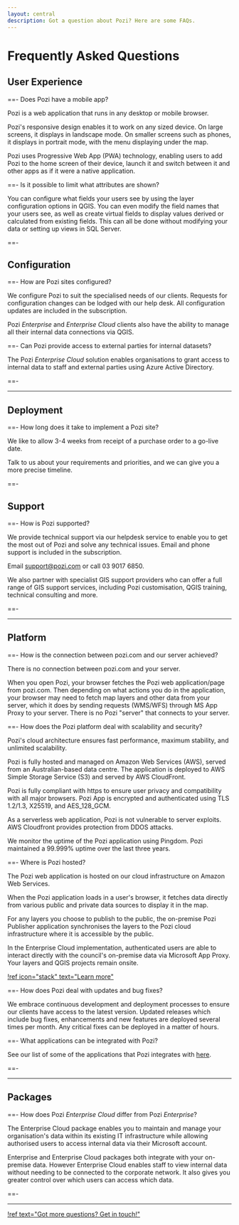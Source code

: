 ```yaml
---
layout: central
description: Got a question about Pozi? Here are some FAQs.
---
```


# Frequently Asked Questions

## User Experience

==- Does Pozi have a mobile app?

Pozi is a web application that runs in any desktop or mobile browser.

Pozi's responsive design enables it to work on any sized device. On large screens, it displays in landscape mode. On smaller screens such as phones, it displays in portrait mode, with the menu displaying under the map.

Pozi uses Progressive Web App (PWA) technology, enabling users to add Pozi to the home screen of their device, launch it and switch between it and other apps as if it were a native application.

==- Is it possible to limit what attributes are shown?

You can configure what fields your users see by using the layer configuration options in QGIS. You can even modify the field names that your users see, as well as create virtual fields to display values derived or calculated from existing fields. This can all be done without modifying your data or setting up views in SQL Server.

==-

## Configuration

==- How are Pozi sites configured?

We configure Pozi to suit the specialised needs of our clients. Requests for configuration changes can be lodged with our help desk. All configuration updates are included in the subscription.

Pozi *Enterprise* and *Enterprise Cloud* clients also have the ability to manage all their internal data connections via QGIS.

==- Can Pozi provide access to external parties for internal datasets?

The Pozi *Enterprise Cloud* solution enables organisations to grant access to internal data to staff and external parties using Azure Active Directory.

==-

---

## Deployment

==- How long does it take to implement a Pozi site?

We like to allow 3-4 weeks from receipt of a purchase order to a go-live date.

Talk to us about your requirements and priorities, and we can give you a more precise timeline.

==-

## Support

==- How is Pozi supported?

We provide technical support via our helpdesk service to enable you to get the most out of Pozi and solve any technical issues. Email and phone support is included in the subscription.

Email [support@pozi.com](mailto:support@pozi.com) or call 03 9017 6850.

We also partner with specialist GIS support providers who can offer a full range of GIS support services, including Pozi customisation, QGIS training, technical consulting and more.

==-

---

## Platform

==- How is the connection between pozi.com and our server achieved?

There is no connection between pozi.com and your server.

When you open Pozi, your browser fetches the Pozi web application/page from pozi.com. Then depending on what actions you do in the application, your browser may need to fetch map layers and other data from your server, which it does by sending requests (WMS/WFS) through MS App Proxy to your server. There is no Pozi "server" that connects to your server.

==- How does the Pozi platform deal with scalability and security?

Pozi's cloud architecture ensures fast performance, maximum stability, and unlimited scalability.

Pozi is fully hosted and managed on Amazon Web Services (AWS), served from an Australian-based data centre. The application is deployed to AWS Simple Storage Service (S3) and served by AWS CloudFront.

Pozi is fully compliant with https to ensure user privacy and compatibility with all major browsers. Pozi App is encrypted and authenticated using TLS 1.2/1.3, X25519, and AES_128_GCM.

As a serverless web application, Pozi is not vulnerable to server exploits. AWS Cloudfront provides protection from DDOS attacks.

We monitor the uptime of the Pozi application using Pingdom. Pozi maintained a 99.999% uptime over the last three years.

==- Where is Pozi hosted?

The Pozi web application is hosted on our cloud infrastructure on Amazon Web Services.

When the Pozi application loads in a user's browser, it fetches data directly from various public and private data sources to display it in the map.

For any layers you choose to publish to the public, the on-premise Pozi Publisher application synchronises the layers to the Pozi cloud infrastructure where it is accessible by the public.

In the Enterprise Cloud implementation, authenticated users are able to interact directly with the council's on-premise data via Microsoft App Proxy. Your layers and QGIS projects remain onsite.

[!ref icon="stack" text="Learn more"](../how-it-works/)

==- How does Pozi deal with updates and bug fixes?

We embrace continuous development and deployment processes to ensure our clients have access to the latest version. Updated releases which include bug fixes, enhancements and new features are deployed several times per month. Any critical fixes can be deployed in a matter of hours.

==- What applications can be integrated with Pozi?

See our list of some of the applications that Pozi integrates with [here](../admin-guide/integrations/).

==-

---

## Packages

==- How does Pozi *Enterprise Cloud* differ from Pozi *Enterprise*?

The Enterprise Cloud package enables you to maintain and manage your organisation's data within its existing IT infrastructure while allowing authorised users to access internal data via their Microsoft account.

Enterprise and Enterprise Cloud packages both integrate with your on-premise data. However Enterprise Cloud enables staff to view internal data without needing to be connected to the corporate network. It also gives you greater control over which users can access which data.

==-

---

[!ref text="Got more questions? Get in touch!"](/contact/)
